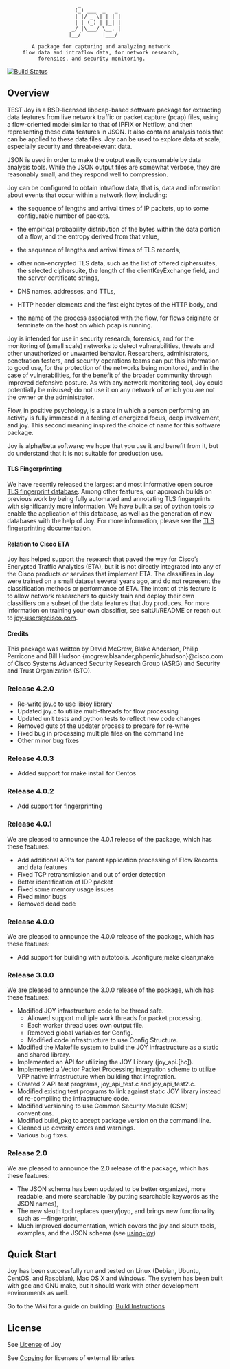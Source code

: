                            _              
                          (_) ___  _   _
                          | |/ _ \| | | |
                          | | (_) | |_| |
                         _/ |\___/ \__, |
                        |__/       |___/

            A package for capturing and analyzing network
         flow data and intraflow data, for network research,
              forensics, and security monitoring.
[![Build Status](https://travis-ci.org/cisco/joy.svg?branch=master)](https://travis-ci.org/cisco/joy)

## Overview
TEST
Joy is a BSD-licensed libpcap-based software package for extracting
data features from live network traffic or packet capture (pcap)
files, using a flow-oriented model similar to that of IPFIX or
Netflow, and then representing these data features in JSON.  It
also contains analysis tools that can be applied to these data
files.  Joy can be used to explore data at scale, especially
security and threat-relevant data.

JSON is used in order to make the output easily consumable by data
analysis tools.  While the JSON output files are somewhat verbose,
they are reasonably small, and they respond well to compression.

Joy can be configured to obtain intraflow data, that is, data and
information about events that occur within a network flow,
including:

  * the sequence of lengths and arrival times of IP packets,
    up to some configurable number of packets.

  * the empirical probability distribution of the bytes within the
    data portion of a flow, and the entropy derived from that value,

  * the sequence of lengths and arrival times of TLS records,

  * other non-encrypted TLS data, such as the list of offered
    ciphersuites, the selected ciphersuite, the length of the
    clientKeyExchange field, and the server certificate strings,

  * DNS names, addresses, and TTLs,

  * HTTP header elements and the first eight bytes of the HTTP
    body, and

  * the name of the process associated with the flow, for flows
    originate or terminate on the host on which pcap is running.

Joy is intended for use in security research, forensics, and for
the monitoring of (small scale) networks to detect vulnerabilities,
threats and other unauthorized or unwanted behavior.  Researchers,
administrators, penetration testers, and security operations teams
can put this information to good use, for the protection of the
networks being monitored, and in the case of vulnerabilities, for
the benefit of the broader community through improved defensive
posture.  As with any network monitoring tool, Joy could
potentially be misused; do not use it on any network of which you
are not the owner or the administrator.  

Flow, in positive psychology, is a state in which a person
performing an activity is fully immersed in a feeling of energized
focus, deep involvement, and joy.  This second meaning inspired
the choice of name for this software package.

Joy is alpha/beta software; we hope that you use it and benefit
from it, but do understand that it is not suitable for production
use.

#### TLS Fingerprinting

We have recently released the largest and most informative open source [TLS fingerprint database](https://github.com/cisco/joy/blob/master/fingerprinting/resources/fingerprint_db.json.gz). Among other features, our approach builds on previous work by being fully automated and annotating TLS fingerprints with significantly more information.  We have built a set of python tools to enable the application of this database, as well as the generation of new databases with the help of Joy. For more information, please see the [TLS fingerprinting documentation](https://github.com/cisco/joy/blob/master/doc/using-joy-fingerprinting-00.pdf).

#### Relation to Cisco ETA

Joy has helped support the research that paved the way for Cisco’s Encrypted
Traffic Analytics (ETA), but it is not directly integrated into any of the
Cisco products or services that implement ETA. The classifiers in Joy were
trained on a small dataset several years ago, and do not represent the
classification methods or performance of ETA. The intent of this feature is
to allow network researchers to quickly train and deploy their own classifiers
on a subset of the data features that Joy produces. For more information on
training your own classifier, see saltUI/README or reach out to joy-users@cisco.com.

#### Credits

This package was written by David McGrew, Blake Anderson, Philip Perricone
and Bill Hudson {mcgrew,blaander,phperric,bhudson}@cisco.com of Cisco Systems
Advanced Security Research Group (ASRG) and Security and Trust Organization (STO).

### Release 4.2.0
* Re-write joy.c to use libjoy library
* Updated joy.c to utilize multi-threads for flow processing
* Updated unit tests and python tests to reflect new code changes
* Removed guts of the updater process to prepare for re-write
* Fixed bug in processing multiple files on the command line
* Other minor bug fixes

### Release 4.0.3
* Added support for make install for Centos

### Release 4.0.2
* Add support for fingerprinting

### Release 4.0.1
We are pleased to announce the 4.0.1 release of the package, which has these features:
* Add additional API's for parent application processing of Flow Records and data features
* Fixed TCP retransmission and out of order detection
* Better identification of IDP packet
* Fixed some memory usage issues
* Fixed minor bugs
* Removed dead code

### Release 4.0.0
We are pleased to announce the 4.0.0 release of the package, which has these features:
* Add support for building with autotools. ./configure;make clean;make

### Release 3.0.0
We are pleased to announce the 3.0.0 release of the package, which has these features:
* Modified JOY infrastructure code to be thread safe.
  * Allowed support multiple work threads for packet processing.
  * Each worker thread uses own output file.
  * Removed global variables for Config.
  * Modified code infrastructure to use Config Structure.
* Modified the Makefile system to build the JOY infrastructure as a static and shared library.
* Implemented an API for utilizing the JOY Library (joy_api.[hc]).
* Implemented a Vector Packet Processing integration scheme to utilize VPP native infrastructure when building that integration.
* Created 2 API test programs, joy_api_test.c and joy_api_test2.c.
* Modified existing test programs to link against static JOY library instead of re-compiling the infrastructure code.
* Modified versioning to use Common Security Module (CSM) conventions.
* Modified build_pkg to accept package version on the command line.
* Cleaned up coverity errors and warnings.
* Various bug fixes.

### Release 2.0

We are pleased to announce the 2.0 release of the package, which has these features:
* The JSON schema has been updated to be better organized, more readable, and more searchable (by putting searchable keywords as the JSON names),
* The new sleuth tool replaces query/joyq, and brings new functionality such as —fingerprint, 
* Much improved documentation, which covers the joy and sleuth tools, examples, and the JSON schema
(see [using-joy](https://github.com/cisco/joy/blob/master/doc/using-joy-05.pdf))

## Quick Start

Joy has been successfully run and tested on Linux (Debian, Ubuntu,
CentOS, and Raspbian), Mac OS X and Windows. The system has been built with
gcc and GNU make, but it should work with other development
environments as well.

Go to the Wiki for a guide on building:
[Build Instructions](https://github.com/cisco/joy/wiki/Building)

## License
See [License](https://github.com/cisco/joy/blob/master/LICENSE) of Joy

See [Copying](https://github.com/cisco/joy/blob/master/COPYING) for licenses of external libraries

